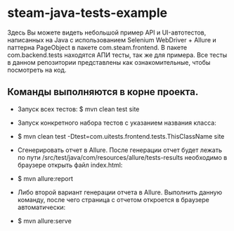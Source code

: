 # steam-java-tests-example

Здесь Вы можете видеть небольшой пример API и UI-автотестов, написанных на Java с использованием Selenium WebDriver + Allure и паттерна PageObject в пакете com.steam.frontend. В пакете com.backend.tests находятся АПИ тесты, так же для примера. Все тесты в данном репозитории представлены как ознакомительные, чтобы посмотреть на код.

Команды выполняются в корне проекта.
------------------------------------

- Запуск всех тестов:
$ mvn clean test site

- Запуск конкретного набора тестов с указанием названия класса:
- $ mvn clean test -Dtest=com.uitests.frontend.tests.ThisClassName site

- Сгенерировать отчет в Allure. После генерации отчет будет лежать по пути /src/test/java/com/resources/allure/tests-results необходимо в браузере открыть файл index.html:
- $ mvn allure:report

- Либо второй вариант генерации отчета в Allure. Выполнить данную команду, после чего страница с отчетом откроется в браузере автоматически:
- $ mvn allure:serve
